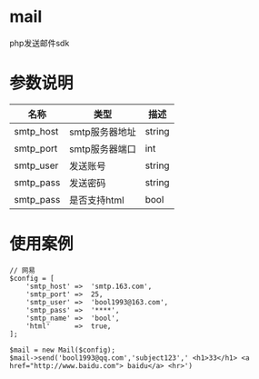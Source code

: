 # mail
php发送邮件sdk


# 参数说明

名称 | 类型 |描述
---|---|---
smtp_host | smtp服务器地址 | string
smtp_port | smtp服务器端口 | int
smtp_user | 发送账号 | string
smtp_pass | 发送密码 | string
smtp_pass | 是否支持html | bool

# 使用案例
```
// 网易
$config = [
 	'smtp_host'	=>	'smtp.163.com',
 	'smtp_port'	=>	25,
 	'smtp_user'	=>	'bool1993@163.com',
 	'smtp_pass'	=>	'****',
 	'smtp_name'	=>	'bool',
 	'html'		=>	true,
];

$mail = new Mail($config);
$mail->send('bool1993@qq.com','subject123',' <h1>33</h1> <a href="http://www.baidu.com"> baidu</a> <hr>')

```
